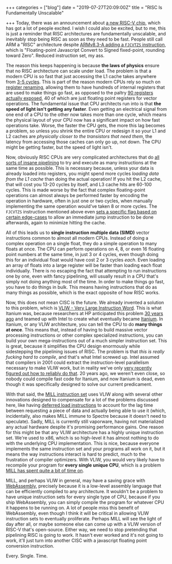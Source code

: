 +++
categories = ["blog"]
date = "2019-07-27T20:09:00Z"
title = "RISC Is Fundamentally Unscalable"

+++
Today, there was an announcement about [a new RISC-V chip](https://twitter.com/Calista_Redmond/status/1154278392344305664), which has got a lot of people excited. I wish I could also be excited, but to me, this is just a reminder that RISC architectures are fundamentally unscalable, and inevitably stop being RISC as soon as they need to be fast. People still call ARM a "RISC" architecture despite [ARMv8.3-A adding a `FJCVTZS` instruction](https://en.wikipedia.org/wiki/ARM_architecture#ARMv8.3-A), which is "Floating-point Javascript Convert to Signed fixed-point, rounding toward Zero". Reduced instruction set, my ass.

The reason this keeps happening is because **the laws of physics** ensure that no RISC architecture can scale under load. The problem is that a modern CPU is so fast that just accessing the L1 cache takes anywhere from [3-5 cycles](https://www.7-cpu.com/cpu/Skylake_X.html). This is part of the reason modern CPUs rely so much on [register renaming](https://en.wikipedia.org/wiki/Register_renaming), allowing them to have hundreds of internal registers that are used to make things go fast, as opposed to the paltry [90 registers actually exposed](https://en.wikipedia.org/wiki/X86#/media/File:Table_of_x86_Registers_svg.svg), 40 of which are just floating point registers for vector operations. The fundamental issue that CPU architects run into is that **the speed of light isn't getting any faster**. Even getting an electrical signal from one end of a CPU to the other now takes more than one cycle, which means the physical layout of your CPU now has a significant impact on how fast operations take. Worse, the faster the CPU gets, the more this lag becomes a problem, so unless you shrink the entire CPU or redesign it so your L1 and L2 caches are _physically closer to the transistors that need them_, the latency from accessing those caches can only go up, not down. The CPU might be getting faster, but the speed of light isn't.

Now, obviously RISC CPUs are very complicated architectures that do [all sorts of insane pipelining](https://en.wikipedia.org/wiki/Classic_RISC_pipeline#Hazard) to try and execute as many instructions at the same time as possible. This is necessary because, unless your data is already loaded into registers, you might spend more cycles _loading data from the L1 cache_ than doing the actual operation! If you hit the L2 cache, that will cost you 13-20 cycles by itself, and L3 cache hits are 60-100 cycles. This is made worse by the fact that complex floating-point operations can almost always be performed faster by encoding the operation in hardware, often in just one or two cycles, when manually implementing the same operation would've taken 8 or more cycles. The `FJCVTZS` instruction mentioned above even [sets a specific flag based on certain edge-cases](https://community.arm.com/developer/ip-products/processors/b/processors-ip-blog/posts/armv8-a-architecture-2016-additions) to allow an immediate jump instruction to be done afterwards, again to minimize hitting the cache.

All of this leads us to **single instruction multiple data (SIMD)** vector instructions common to almost all modern CPUs. Instead of doing a complex operation on a single float, they do a simple operation to many floats at once. The CPU can perform operations on 4, 8, or even 16 floating point numbers at the same time, in just 3 or 4 cycles, even though doing this for an individual float would have cost 2 or 3 cycles _each_. Even loading an array of floats into a large register will be faster than loading each float individually. There is no escaping the fact that attempting to run instructions one by one, even with fancy pipelining, will usually result in a CPU that's simply not doing anything most of the time. In order to make things go fast, you have to do things in bulk. This means having instructions that do as many things as possible, which is the exact opposite of how RISC works.

Now, this does not mean CISC is the future. We already invented a solution to this problem, which is [VLIW - Very Large Instruction Word](https://en.wikipedia.org/wiki/Very_long_instruction_word). This is what Itanium was, because researchers at HP anticipated this problem [30 years ago](https://en.wikipedia.org/wiki/Itanium#Development:_1989%E2%80%932000) and teamed up with Intel to create what eventually became [Itanium](https://en.wikipedia.org/wiki/Itanium). In Itanium, or any VLIW architecture, you can tell the CPU to do **many things at once**. This means that, instead of having to build massive vector processing instructions or other complex specialized instructions, you can build your own mega-instructions out of a much simpler instruction set. This is great, because it simplifies the CPU design enormously while sidestepping the pipelining issues of RISC. The problem is that _this is really fucking hard to compile_, and that's what Intel screwed up. Intel assumed that compilers in 2001 could extract the instruction-level parallelism necessary to make VLIW work, but in reality we've only [very recently figured out how to reliably do that](https://arxiv.org/pdf/1902.02816.pdf). 20 years ago, we weren't even close, so nobody could compile fast code for Itanium, and now Itanium is dead, even though it was specifically designed to solve our current predicament.

With that said, the [MILL instruction set](https://en.wikipedia.org/wiki/Mill_architecture) uses VLIW along with several other innovations designed to compensate for a lot of the problems discussed here, like having [deferred load instructions](https://www.youtube.com/watch?v=8E4qs2irmpc&t=26m45s) to account for the lag time between requesting a piece of data and actually being able to use it (which, incidentally, also makes MILL immune to Spectre because it doesn't need to speculate). Sadly, MILL is currently still vaporware, having not materialized any actual hardware despite it's promising performance gains. One reason for this might be that any VLIW architecture has a highly unique instruction set. We're used to x86, which is so high-level it has almost nothing to do with the underlying CPU implementation. This is nice, because everyone implements the same instruction set and your programs all work on it, but it means the way instructions interact is hard to predict, much to the frustration of compiler optimizers. With VLIW, you would very likely have to recompile your program for **every single unique CPU**, which is a problem [MILL has spent quite a bit of time on](https://en.wikipedia.org/wiki/Mill_architecture#Family_traits).

MILL, and perhaps VLIW in general, may have a saving grace with [WebAssembly](https://webassembly.org/), precisely because it is a low-level assembly language that can be efficiently compiled to any architecture. It wouldn't be a problem to have unique instruction sets for every single type of CPU, because if you ship WebAssembly, you can simply compile the program for whatever CPU it happens to be running on. A lot of people miss this benefit of WebAssembly, even though I think it will be critical in allowing VLIW instruction sets to eventually proliferate. Perhaps MILL will see the light of day after all, or maybe someone else can come up with a VLIW version of RISC-V that's open-source. Either way, we need to stop pretending that pipelining RISC is going to work. It hasn't ever worked and it's not going to work, it'll just turn into another CISC with a javascript floating point conversion instruction.

Every. Single. Time.